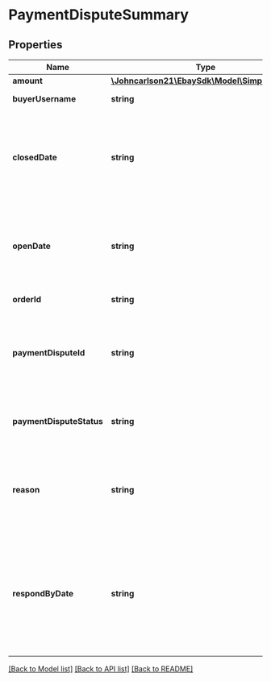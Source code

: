 # PaymentDisputeSummary

## Properties
Name | Type | Description | Notes
------------ | ------------- | ------------- | -------------
**amount** | [**\Johncarlson21\EbaySdk\Model\SimpleAmount**](SimpleAmount.md) |  | [optional] 
**buyerUsername** | **string** | This is the buyer&#x27;s eBay user ID. This field is returned for all payment disputes returned in the response. | [optional] 
**closedDate** | **string** | The timestamp in this field shows the date/time when the payment dispute was closed, so this field is only returned for payment disputes in the &lt;code&gt;CLOSED&lt;/code&gt; state.&lt;br&gt;&lt;br&gt;The timestamps returned here use the ISO-8601 24-hour date and time format, and the time zone used is Universal Coordinated Time (UTC), also known as Greenwich Mean Time (GMT), or Zulu. The ISO-8601 format looks like this: &lt;em&gt;yyyy-MM-ddThh:mm.ss.sssZ&lt;/em&gt;. An example would be &lt;code&gt;2019-08-04T19:09:02.768Z&lt;/code&gt;. | [optional] 
**openDate** | **string** | The timestamp in this field shows the date/time when the payment dispute was opened. This field is returned for payment disputes in all states.&lt;br&gt;&lt;br&gt;The timestamps returned here use the ISO-8601 24-hour date and time format, and the time zone used is Universal Coordinated Time (UTC), also known as Greenwich Mean Time (GMT), or Zulu. The ISO-8601 format looks like this: &lt;em&gt;yyyy-MM-ddThh:mm.ss.sssZ&lt;/em&gt;. An example would be &lt;code&gt;2019-08-04T19:09:02.768Z&lt;/code&gt;. | [optional] 
**orderId** | **string** | This is the unique identifier of the order involved in the payment dispute. | [optional] 
**paymentDisputeId** | **string** | This is the unique identifier of the payment dispute. This identifier is automatically created by eBay once the payment dispute comes into the eBay system. This identifier is passed in at the end of the &lt;strong&gt;getPaymentDispute&lt;/strong&gt; call URI to retrieve a specific payment dispute. The &lt;strong&gt;getPaymentDispute&lt;/strong&gt; method returns more details about a payment dispute than the &lt;strong&gt;getPaymentDisputeSummaries&lt;/strong&gt; method. | [optional] 
**paymentDisputeStatus** | **string** | The enumeration value in this field gives the current status of the payment dispute. For implementation help, refer to &lt;a href&#x3D;&#x27;https://developer.ebay.com/api-docs/sell/fulfillment/types/api:DisputeStateEnum&#x27;&gt;eBay API documentation&lt;/a&gt; | [optional] 
**reason** | **string** | The enumeration value in this field gives the reason why the buyer initiated the payment dispute. See &lt;strong&gt;DisputeReasonEnum&lt;/strong&gt; type for a description of the supported reasons that buyers can give for initiating a payment dispute. For implementation help, refer to &lt;a href&#x3D;&#x27;https://developer.ebay.com/api-docs/sell/fulfillment/types/api:DisputeReasonEnum&#x27;&gt;eBay API documentation&lt;/a&gt; | [optional] 
**respondByDate** | **string** | The timestamp in this field shows the date/time when the seller must response to a payment dispute, so this field is only returned for payment disputes in the &lt;code&gt;ACTION_NEEDED&lt;/code&gt; state. For payment disputes that require action by the seller, that same seller must call &lt;strong&gt;getPaymentDispute&lt;/strong&gt; to see the next action(s) that they can take against the payment dispute.&lt;br&gt;&lt;br&gt;The timestamps returned here use the ISO-8601 24-hour date and time format, and the time zone used is Universal Coordinated Time (UTC), also known as Greenwich Mean Time (GMT), or Zulu. The ISO-8601 format looks like this: &lt;em&gt;yyyy-MM-ddThh:mm.ss.sssZ&lt;/em&gt;. An example would be &lt;code&gt;2019-08-04T19:09:02.768Z&lt;/code&gt;. | [optional] 

[[Back to Model list]](../../README.md#documentation-for-models) [[Back to API list]](../../README.md#documentation-for-api-endpoints) [[Back to README]](../../README.md)

